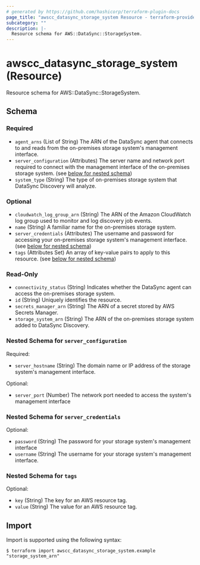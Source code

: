 ```yaml
---
# generated by https://github.com/hashicorp/terraform-plugin-docs
page_title: "awscc_datasync_storage_system Resource - terraform-provider-awscc"
subcategory: ""
description: |-
  Resource schema for AWS::DataSync::StorageSystem.
---
```


# awscc_datasync_storage_system (Resource)

Resource schema for AWS::DataSync::StorageSystem.



<!-- schema generated by tfplugindocs -->
## Schema

### Required

- `agent_arns` (List of String) The ARN of the DataSync agent that connects to and reads from the on-premises storage system's management interface.
- `server_configuration` (Attributes) The server name and network port required to connect with the management interface of the on-premises storage system. (see [below for nested schema](#nestedatt--server_configuration))
- `system_type` (String) The type of on-premises storage system that DataSync Discovery will analyze.

### Optional

- `cloudwatch_log_group_arn` (String) The ARN of the Amazon CloudWatch log group used to monitor and log discovery job events.
- `name` (String) A familiar name for the on-premises storage system.
- `server_credentials` (Attributes) The username and password for accessing your on-premises storage system's management interface. (see [below for nested schema](#nestedatt--server_credentials))
- `tags` (Attributes Set) An array of key-value pairs to apply to this resource. (see [below for nested schema](#nestedatt--tags))

### Read-Only

- `connectivity_status` (String) Indicates whether the DataSync agent can access the on-premises storage system.
- `id` (String) Uniquely identifies the resource.
- `secrets_manager_arn` (String) The ARN of a secret stored by AWS Secrets Manager.
- `storage_system_arn` (String) The ARN of the on-premises storage system added to DataSync Discovery.

<a id="nestedatt--server_configuration"></a>
### Nested Schema for `server_configuration`

Required:

- `server_hostname` (String) The domain name or IP address of the storage system's management interface.

Optional:

- `server_port` (Number) The network port needed to access the system's management interface


<a id="nestedatt--server_credentials"></a>
### Nested Schema for `server_credentials`

Optional:

- `password` (String) The password for your storage system's management interface
- `username` (String) The username for your storage system's management interface.


<a id="nestedatt--tags"></a>
### Nested Schema for `tags`

Optional:

- `key` (String) The key for an AWS resource tag.
- `value` (String) The value for an AWS resource tag.

## Import

Import is supported using the following syntax:

```shell
$ terraform import awscc_datasync_storage_system.example "storage_system_arn"
```
